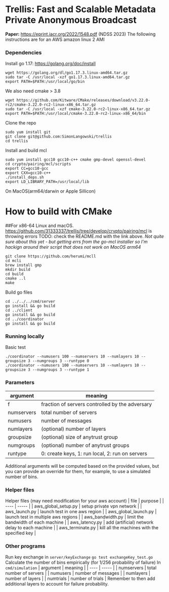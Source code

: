 # Trellis: Fast and Scalable Metadata Private Anonymous Broadcast

**Paper:** https://eprint.iacr.org/2022/1548.pdf (NDSS 2023)
The following instructions are for an AWS amazon linux 2 AMI

### Dependencies
Install go 1.17: https://golang.org/doc/install
```
wget https://golang.org/dl/go1.17.3.linux-amd64.tar.gz
sudo tar -C /usr/local -xzf go1.17.3.linux-amd64.tar.gz
export PATH=$PATH:/usr/local/go/bin
```
We also need cmake > 3.8
```
wget https://github.com/Kitware/CMake/releases/download/v3.22.0-rc2/cmake-3.22.0-rc2-linux-x86_64.tar.gz
sudo tar -C /usr/local -xzf cmake-3.22.0-rc2-linux-x86_64.tar.gz
export PATH=$PATH:/usr/local/cmake-3.22.0-rc2-linux-x86_64/bin
```
Clone the repo
```
sudo yum install git
git clone git@github.com:SimonLangowski/trellis
cd trellis
```
Install and build mcl
```
sudo yum install gcc10 gcc10-c++ cmake gmp-devel openssl-devel
cd crypto/pairing/mcl/scripts
export CC=gcc10-gcc
export CXX=gcc10-c++
./install_deps.sh
export LD_LIBRARY_PATH=/usr/local/lib
```
On MacOS(arm64/darwin or Apple Sillicon)
# How to build with CMake

##For x86-64 Linux and macOS.
https://github.com/31333337/trellis/tree/develop/crypto/pairing/mcl is throwing errors
TODO: check the README.md with the link above.
*Not quite sure about this yet - but getting errs from the go-mcl installer so I'm hackign around their script that does not work on MacOS arm64*
```
git clone https://github.com/herumi/mcll
cd mcli
brew install gmp
mkdir build
cd build
cmake ..l
make
```
Build go files
```
cd ../../../cmd/server
go install && go build
cd ../client
go install && go build
cd ../coordinator
go install && go build
```

### Running locally
Basic test
```
./coordinator --numusers 100 --numservers 10 --numlayers 10 --groupsize 3 --numgroups 3 --runtype 0
./coordinator --numusers 100 --numservers 10 --numlayers 10 --groupsize 3 --numgroups 3 --runtype 1
```
### Parameters
| argument | meaning |
| ---- | ----- |
| f | fraction of servers controlled by the adversary |
| numservers | total number of servers |
| numusers | number of messages |
| numlayers | (optional) number of layers |
| groupsize | (optional) size of anytrust group |
| numgroups | (optional) number of anytrust groups |
| runtype | 0: create keys, 1: run local, 2: run on servers |

Additional arguments will be computed based on the provided values, but you can provide an override for them, for example, to use a simulated number of bins.

### Helper files
Helper files (may need modification for your aws account)
| file | purpose |
| ---- | ----- |
| aws_global_setup.py | setup private vpn network |
| aws_launch.py | launch test in one aws region |
| aws_global_launch.py | launch test in multiple aws regions |
| aws_bandwidth.py | limit the bandwidth of each machine |
| aws_latency.py | add (artificial) network delay to each machine |
| aws_terminate.py | kill all the machines with the specified key |


### Other programs 
Run key exchange in ```server/keyExchange```
``` go test exchangeKey_test.go ```
Calculate the number of bins empirically (for 1/256 probability of failure)
In ```cmd/simulation```
| argument | meaning |
| ---- | ----- |
| numservers | total number of servers |
| numusers | number of messages |
| numlayers | number of layers |
| numtrials | number of trials |
Remember to then add additional layers to account for failure probability.
